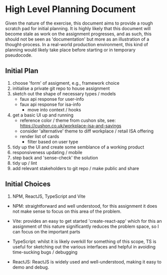 # High Level Planning Document

Given the nature of the exercise, this document aims to provide a rough scratch pad for initial planning. It is highly likely that this document will become stale as work on the assignment progresses, and as such, this should not be seen as 'documentation' but more as an illustration of a thought-process. In a real-world production environment, this kind of planning would likely take place before starting or in temporary pseudocode.

## Initial Plan

1. choose 'form' of assigment, e.g., framework choice
2. initialise a private git repo to house assignment
3. sketch out the shape of necessary types / models
   - faux api response for user-info 
   - faux api response for isa-info
     - move into context / hooks
4. get a basic UI up and running
   - reference color / theme from cushon site, see: https://cushon.co.uk/workplace-isa-and-savings
   - consider 'alternative' theme to diff workplace / retail ISA offering
   - render list of cards
     - filter based on user type
5. tidy up the UI and create some semblance of a working product
6. responsiveness updating / mobile
6. step back and 'sense-check' the solution
7. tidy up / lint
8. add relevant stakeholders to git repo / make public and share

## Initial Choices
1. NPM, ReactJS, TypeScript and Vite

- NPM: straightforward and well understood, for this assignment it does not make sense to focus on this area of the problem.

- Vite: provides an easy to get started 'create-react-app' which for this an assignment of this nature significantly reduces the problem space, so I can focus on the important parts

- TypeScript: whilst it is likely overkill for something of this scope, TS is useful for sketching out the various interfaces and helpful in avoiding time-sucking bugs / debugging

- ReactJS: ReactJS is widely used and well-understood, making it easy to demo and debug.
